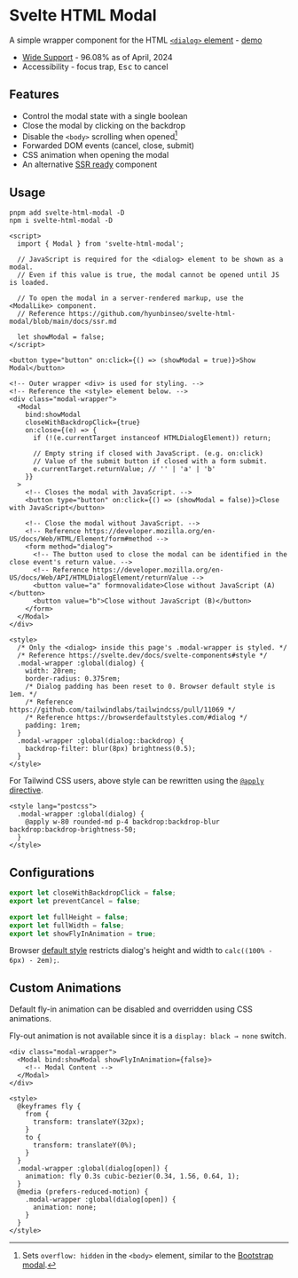 # Svelte HTML Modal

A simple wrapper component for the HTML [`<dialog>` element] - [demo]

[`<dialog>` element]: https://developer.mozilla.org/en-US/docs/Web/API/HTMLDialogElement
[demo]: https://svelte.dev/repl/7ffaea50f0c0466ea2b4be8e0aee20dd?version=4.2.3

- [Wide Support](https://caniuse.com/dialog) - 96.08% as of April, 2024
- Accessibility - focus trap, <kbd>Esc</kbd> to cancel

## Features

- Control the modal state with a single boolean
- Close the modal by clicking on the backdrop
- Disable the `<body>` scrolling when opened[^overflow]
- Forwarded DOM events (cancel, close, submit)
- CSS animation when opening the modal
- An alternative [SSR ready](/docs/ssr.md) component

[^overflow]: Sets `overflow: hidden` in the `<body>` element, similar to the [Bootstrap modal].

[Bootstrap modal]: https://getbootstrap.com/docs/5.3/components/modal/#how-it-works

## Usage

```
pnpm add svelte-html-modal -D
npm i svelte-html-modal -D
```

```svelte
<script>
  import { Modal } from 'svelte-html-modal';

  // JavaScript is required for the <dialog> element to be shown as a modal.
  // Even if this value is true, the modal cannot be opened until JS is loaded.

  // To open the modal in a server-rendered markup, use the <ModalLike> component.
  // Reference https://github.com/hyunbinseo/svelte-html-modal/blob/main/docs/ssr.md

  let showModal = false;
</script>

<button type="button" on:click={() => (showModal = true)}>Show Modal</button>

<!-- Outer wrapper <div> is used for styling. -->
<!-- Reference the <style> element below. -->
<div class="modal-wrapper">
  <Modal
    bind:showModal
    closeWithBackdropClick={true}
    on:close={(e) => {
      if (!(e.currentTarget instanceof HTMLDialogElement)) return;

      // Empty string if closed with JavaScript. (e.g. on:click)
      // Value of the submit button if closed with a form submit.
      e.currentTarget.returnValue; // '' | 'a' | 'b'
    }}
  >
    <!-- Closes the modal with JavaScript. -->
    <button type="button" on:click={() => (showModal = false)}>Close with JavaScript</button>

    <!-- Close the modal without JavaScript. -->
    <!-- Reference https://developer.mozilla.org/en-US/docs/Web/HTML/Element/form#method -->
    <form method="dialog">
      <!-- The button used to close the modal can be identified in the close event's return value. -->
      <!-- Reference https://developer.mozilla.org/en-US/docs/Web/API/HTMLDialogElement/returnValue -->
      <button value="a" formnovalidate>Close without JavaScript (A)</button>
      <button value="b">Close without JavaScript (B)</button>
    </form>
  </Modal>
</div>

<style>
  /* Only the <dialog> inside this page's .modal-wrapper is styled. */
  /* Reference https://svelte.dev/docs/svelte-components#style */
  .modal-wrapper :global(dialog) {
    width: 20rem;
    border-radius: 0.375rem;
    /* Dialog padding has been reset to 0. Browser default style is 1em. */
    /* Reference https://github.com/tailwindlabs/tailwindcss/pull/11069 */
    /* Reference https://browserdefaultstyles.com/#dialog */
    padding: 1rem;
  }
  .modal-wrapper :global(dialog::backdrop) {
    backdrop-filter: blur(8px) brightness(0.5);
  }
</style>
```

For Tailwind CSS users, above style can be rewritten using the [`@apply` directive].

[`@apply` directive]: https://tailwindcss.com/docs/reusing-styles#extracting-classes-with-apply

```svelte
<style lang="postcss">
  .modal-wrapper :global(dialog) {
    @apply w-80 rounded-md p-4 backdrop:backdrop-blur backdrop:backdrop-brightness-50;
  }
</style>
```

## Configurations

```ts
export let closeWithBackdropClick = false;
export let preventCancel = false;

export let fullHeight = false;
export let fullWidth = false;
export let showFlyInAnimation = true;
```

Browser [default style] restricts dialog's height and width to `calc((100% - 6px) - 2em);`.

[default style]: /docs/user-agent

## Custom Animations

Default fly-in animation can be disabled and overridden using CSS animations.

Fly-out animation is not available since it is a `display: black → none` switch.

```svelte
<div class="modal-wrapper">
  <Modal bind:showModal showFlyInAnimation={false}>
    <!-- Modal Content -->
  </Modal>
</div>

<style>
  @keyframes fly {
    from {
      transform: translateY(32px);
    }
    to {
      transform: translateY(0%);
    }
  }
  .modal-wrapper :global(dialog[open]) {
    animation: fly 0.3s cubic-bezier(0.34, 1.56, 0.64, 1);
  }
  @media (prefers-reduced-motion) {
    .modal-wrapper :global(dialog[open]) {
      animation: none;
    }
  }
</style>
```

